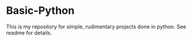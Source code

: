# Basic-Python
This is my repository for simple, rudimentary projects done in python. See readme for details. 
